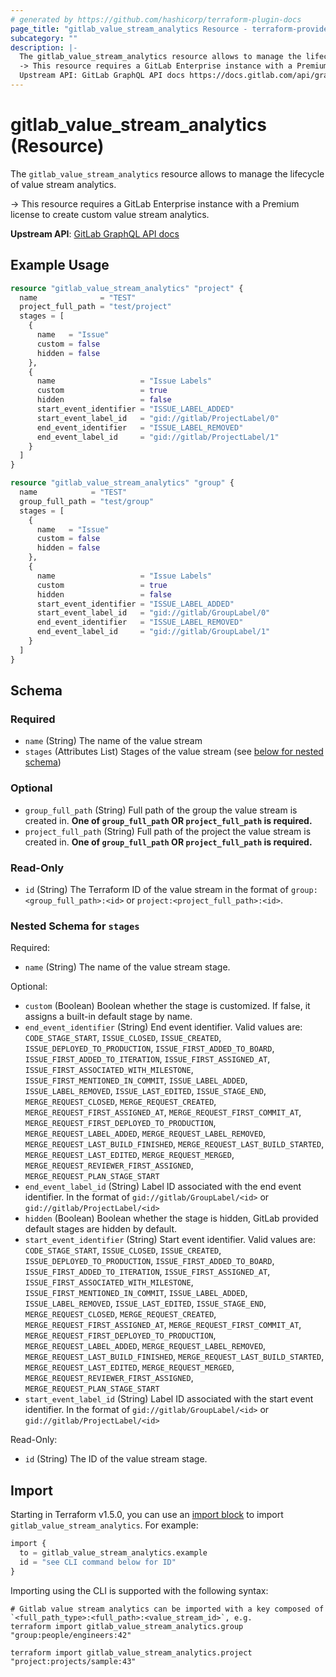 ```yaml
---
# generated by https://github.com/hashicorp/terraform-plugin-docs
page_title: "gitlab_value_stream_analytics Resource - terraform-provider-gitlab"
subcategory: ""
description: |-
  The gitlab_value_stream_analytics resource allows to manage the lifecycle of value stream analytics.
  -> This resource requires a GitLab Enterprise instance with a Premium license to create custom value stream analytics.
  Upstream API: GitLab GraphQL API docs https://docs.gitlab.com/api/graphql/reference/#mutationvaluestreamcreate
---
```


# gitlab_value_stream_analytics (Resource)

The `gitlab_value_stream_analytics` resource allows to manage the lifecycle of value stream analytics.

-> This resource requires a GitLab Enterprise instance with a Premium license to create custom value stream analytics.

**Upstream API**: [GitLab GraphQL API docs](https://docs.gitlab.com/api/graphql/reference/#mutationvaluestreamcreate)

## Example Usage

```terraform
resource "gitlab_value_stream_analytics" "project" {
  name              = "TEST"
  project_full_path = "test/project"
  stages = [
    {
      name   = "Issue"
      custom = false
      hidden = false
    },
    {
      name                   = "Issue Labels"
      custom                 = true
      hidden                 = false
      start_event_identifier = "ISSUE_LABEL_ADDED"
      start_event_label_id   = "gid://gitlab/ProjectLabel/0"
      end_event_identifier   = "ISSUE_LABEL_REMOVED"
      end_event_label_id     = "gid://gitlab/ProjectLabel/1"
    }
  ]
}

resource "gitlab_value_stream_analytics" "group" {
  name            = "TEST"
  group_full_path = "test/group"
  stages = [
    {
      name   = "Issue"
      custom = false
      hidden = false
    },
    {
      name                   = "Issue Labels"
      custom                 = true
      hidden                 = false
      start_event_identifier = "ISSUE_LABEL_ADDED"
      start_event_label_id   = "gid://gitlab/GroupLabel/0"
      end_event_identifier   = "ISSUE_LABEL_REMOVED"
      end_event_label_id     = "gid://gitlab/GroupLabel/1"
    }
  ]
}
```

<!-- schema generated by tfplugindocs -->
## Schema

### Required

- `name` (String) The name of the value stream
- `stages` (Attributes List) Stages of the value stream (see [below for nested schema](#nestedatt--stages))

### Optional

- `group_full_path` (String) Full path of the group the value stream is created in. **One of `group_full_path` OR `project_full_path` is required.**
- `project_full_path` (String) Full path of the project the value stream is created in. **One of `group_full_path` OR `project_full_path` is required.**

### Read-Only

- `id` (String) The Terraform ID of the value stream in the format of `group:<group_full_path>:<id>` or `project:<project_full_path>:<id>`.

<a id="nestedatt--stages"></a>
### Nested Schema for `stages`

Required:

- `name` (String) The name of the value stream stage.

Optional:

- `custom` (Boolean) Boolean whether the stage is customized. If false, it assigns a built-in default stage by name.
- `end_event_identifier` (String) End event identifier. Valid values are: `CODE_STAGE_START`, `ISSUE_CLOSED`, `ISSUE_CREATED`, `ISSUE_DEPLOYED_TO_PRODUCTION`, `ISSUE_FIRST_ADDED_TO_BOARD`, `ISSUE_FIRST_ADDED_TO_ITERATION`, `ISSUE_FIRST_ASSIGNED_AT`, `ISSUE_FIRST_ASSOCIATED_WITH_MILESTONE`, `ISSUE_FIRST_MENTIONED_IN_COMMIT`, `ISSUE_LABEL_ADDED`, `ISSUE_LABEL_REMOVED`, `ISSUE_LAST_EDITED`, `ISSUE_STAGE_END`, `MERGE_REQUEST_CLOSED`, `MERGE_REQUEST_CREATED`, `MERGE_REQUEST_FIRST_ASSIGNED_AT`, `MERGE_REQUEST_FIRST_COMMIT_AT`, `MERGE_REQUEST_FIRST_DEPLOYED_TO_PRODUCTION`, `MERGE_REQUEST_LABEL_ADDED`, `MERGE_REQUEST_LABEL_REMOVED`, `MERGE_REQUEST_LAST_BUILD_FINISHED`, `MERGE_REQUEST_LAST_BUILD_STARTED`, `MERGE_REQUEST_LAST_EDITED`, `MERGE_REQUEST_MERGED`, `MERGE_REQUEST_REVIEWER_FIRST_ASSIGNED`, `MERGE_REQUEST_PLAN_STAGE_START`
- `end_event_label_id` (String) Label ID associated with the end event identifier. In the format of `gid://gitlab/GroupLabel/<id>` or `gid://gitlab/ProjectLabel/<id>`
- `hidden` (Boolean) Boolean whether the stage is hidden, GitLab provided default stages are hidden by default.
- `start_event_identifier` (String) Start event identifier. Valid values are: `CODE_STAGE_START`, `ISSUE_CLOSED`, `ISSUE_CREATED`, `ISSUE_DEPLOYED_TO_PRODUCTION`, `ISSUE_FIRST_ADDED_TO_BOARD`, `ISSUE_FIRST_ADDED_TO_ITERATION`, `ISSUE_FIRST_ASSIGNED_AT`, `ISSUE_FIRST_ASSOCIATED_WITH_MILESTONE`, `ISSUE_FIRST_MENTIONED_IN_COMMIT`, `ISSUE_LABEL_ADDED`, `ISSUE_LABEL_REMOVED`, `ISSUE_LAST_EDITED`, `ISSUE_STAGE_END`, `MERGE_REQUEST_CLOSED`, `MERGE_REQUEST_CREATED`, `MERGE_REQUEST_FIRST_ASSIGNED_AT`, `MERGE_REQUEST_FIRST_COMMIT_AT`, `MERGE_REQUEST_FIRST_DEPLOYED_TO_PRODUCTION`, `MERGE_REQUEST_LABEL_ADDED`, `MERGE_REQUEST_LABEL_REMOVED`, `MERGE_REQUEST_LAST_BUILD_FINISHED`, `MERGE_REQUEST_LAST_BUILD_STARTED`, `MERGE_REQUEST_LAST_EDITED`, `MERGE_REQUEST_MERGED`, `MERGE_REQUEST_REVIEWER_FIRST_ASSIGNED`, `MERGE_REQUEST_PLAN_STAGE_START`
- `start_event_label_id` (String) Label ID associated with the start event identifier. In the format of `gid://gitlab/GroupLabel/<id>` or `gid://gitlab/ProjectLabel/<id>`

Read-Only:

- `id` (String) The ID of the value stream stage.

## Import

Starting in Terraform v1.5.0, you can use an [import block](https://developer.hashicorp.com/terraform/language/import) to import `gitlab_value_stream_analytics`. For example:

```terraform
import {
  to = gitlab_value_stream_analytics.example
  id = "see CLI command below for ID"
}
```

Importing using the CLI is supported with the following syntax:

```shell
# Gitlab value stream analytics can be imported with a key composed of `<full_path_type>:<full_path>:<value_stream_id>`, e.g.
terraform import gitlab_value_stream_analytics.group "group:people/engineers:42"

terraform import gitlab_value_stream_analytics.project "project:projects/sample:43"
```
